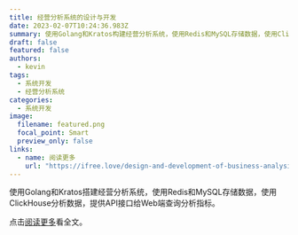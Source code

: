 ```yaml
---
title: 经营分析系统的设计与开发
date: 2023-02-07T10:24:36.983Z
summary: 使用Golang和Kratos构建经营分析系统，使用Redis和MySQL存储数据，使用ClickHouse分析数据，并为Web端提供查询分析指标的API接口。
draft: false
featured: false
authors:
  - kevin
tags:
  - 系统开发
  - 经营分析系统
categories:
  - 系统开发
image:
  filename: featured.png
  focal_point: Smart
  preview_only: false
links:
  - name: 阅读更多
    url: "https://ifree.love/design-and-development-of-business-analysis-system/"
---
```


使用Golang和Kratos搭建经营分析系统，使用Redis和MySQL存储数据，使用ClickHouse分析数据，提供API接口给Web端查询分析指标。

点击[阅读更多](https://ifree.love/design-and-development-of-business-analysis-system/)看全文。
